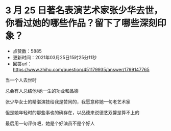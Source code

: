 # 3 月 25 日著名表演艺术家张少华去世，你看过她的哪些作品？留下了哪些深刻印象？
- 点赞数：5885
- 更新时间：2021年03月25日15时25分11秒
- 回答url：https://www.zhihu.com/question/451179935/answer/1799147765
<body>
 <p data-pid="axYpkFoE">当一个人去世时</p>
 <p data-pid="fSZ61RS0">总会有人总结他/她一生的功业和品德</p>
 <p data-pid="0cpEJ8ok">张少华女士的精湛演技给我是赞同的，我愿意称她一句老艺术家</p>
 <p data-pid="xyZEiUkR">但是她年轻时的那些事也的确存在，以品德来说德艺双馨是算不上的</p>
 <p data-pid="sITALuPb">最后用一句评价吧，她是个好演员不是个好人</p>
</body>